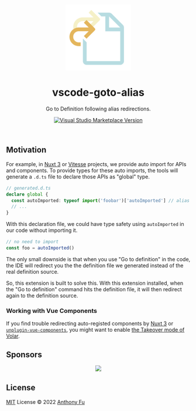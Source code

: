 <p align="center">
<img src="./res/icon.png" height="180">
</p>

<h1 align="center">
vscode-goto-alias
</h1>

<p align="center">
Go to Definition following alias redirections.
</p>

<p align="center">
<a href="https://marketplace.visualstudio.com/items?itemName=antfu.goto-alias" target="__blank"><img src="https://img.shields.io/visual-studio-marketplace/v/antfu.goto-alias.svg?color=eee&amp;label=VS%20Code%20Marketplace&logo=visual-studio-code" alt="Visual Studio Marketplace Version" /></a>
</p>

<br>

## Motivation

For example, in [Nuxt 3](https://github.com/nuxt/framework) or [Vitesse](https://github.com/antfu/vitesse) projects, we provide auto import for APIs and components. To provide types for these auto imports, the tools will generate a `.d.ts` file to declare those APIs as "global" type.

```ts
// generated.d.ts
declare global {
  const autoImported: typeof import('foobar')['autoImported'] // alias to provide type from package 'foobar'
  // ...
}
```

With this declaration file, we could have type safety using `autoImported` in our code without importing it.

```ts
// no need to import
const foo = autoImported()
```

The only small downside is that when you use "Go to definition" in the code, the IDE will redirect you the the definition file we generated instead of the real definition source.

So, this extension is built to solve this. With this extension installed, when the "Go to definition" command hits the definition file, it will then redirect again to the definition source.

### Working with Vue Components

If you find trouble redirecting auto-registed components by [Nuxt 3](https://github.com/nuxt/framework) or [`unplugin-vue-components`](https://github.com/antfu/unplugin-vue-components), you might want to enable [the Takeover mode of Volar](https://vuejs.org/guide/typescript/overview.html#takeover-mode).

## Sponsors

<p align="center">
  <a href="https://cdn.jsdelivr.net/gh/antfu/static/sponsors.svg">
    <img src='https://cdn.jsdelivr.net/gh/antfu/static/sponsors.png'/>
  </a>
</p>

## License

[MIT](./LICENSE) License © 2022 [Anthony Fu](https://github.com/antfu)
